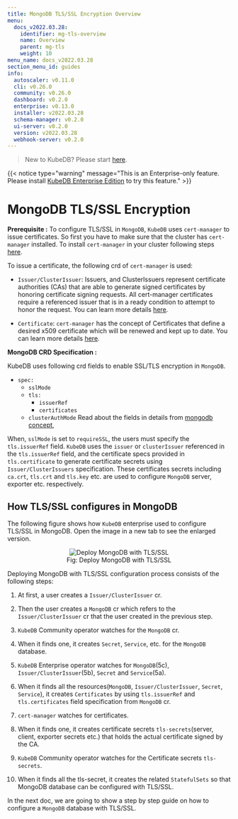 ```yaml
---
title: MongoDB TLS/SSL Encryption Overview
menu:
  docs_v2022.03.28:
    identifier: mg-tls-overview
    name: Overview
    parent: mg-tls
    weight: 10
menu_name: docs_v2022.03.28
section_menu_id: guides
info:
  autoscaler: v0.11.0
  cli: v0.26.0
  community: v0.26.0
  dashboard: v0.2.0
  enterprise: v0.13.0
  installer: v2022.03.28
  schema-manager: v0.2.0
  ui-server: v0.2.0
  version: v2022.03.28
  webhook-server: v0.2.0
---
```


> New to KubeDB? Please start [here](/docs/v2022.03.28/README).

{{< notice type="warning" message="This is an Enterprise-only feature. Please install [KubeDB Enterprise Edition](/docs/v2022.03.28/setup/install/enterprise) to try this feature." >}}

# MongoDB TLS/SSL Encryption

**Prerequisite :** To configure TLS/SSL in `MongoDB`, `KubeDB` uses `cert-manager` to issue certificates. So first you have to make sure that the cluster has `cert-manager` installed. To install `cert-manager` in your cluster following steps [here](https://cert-manager.io/docs/installation/kubernetes/).

To issue a certificate, the following crd of `cert-manager` is used:

- `Issuer/ClusterIssuer`: Issuers, and ClusterIssuers represent certificate authorities (CAs) that are able to generate signed certificates by honoring certificate signing requests. All cert-manager certificates require a referenced issuer that is in a ready condition to attempt to honor the request. You can learn more details [here](https://cert-manager.io/docs/concepts/issuer/).

- `Certificate`: `cert-manager` has the concept of Certificates that define a desired x509 certificate which will be renewed and kept up to date. You can learn more details [here](https://cert-manager.io/docs/concepts/certificate/).

**MongoDB CRD Specification :**

KubeDB uses following crd fields to enable SSL/TLS encryption in `MongoDB`.

- `spec:`
  - `sslMode`
  - `tls:`
    - `issuerRef`
    - `certificates`
  - `clusterAuthMode`
Read about the fields in details from [mongodb concept](/docs/v2022.03.28/guides/mongodb/concepts/mongodb),

When, `sslMode` is set to `requireSSL`, the users must specify the `tls.issuerRef` field. `KubeDB` uses the `issuer` or `clusterIssuer` referenced in the `tls.issuerRef` field, and the certificate specs provided in `tls.certificate` to generate certificate secrets using `Issuer/ClusterIssuers` specification. These certificates secrets including `ca.crt`, `tls.crt` and `tls.key` etc. are used to configure `MongoDB` server, exporter etc. respectively.

## How TLS/SSL configures in MongoDB

The following figure shows how `KubeDB` enterprise used to configure TLS/SSL in MongoDB. Open the image in a new tab to see the enlarged version.

<figure align="center">
<img alt="Deploy MongoDB with TLS/SSL" src="/docs/v2022.03.28/images/day-2-operation/mongodb/mongodb-tls.svg">
<figcaption align="center">Fig: Deploy MongoDB with TLS/SSL</figcaption>
</figure>

Deploying MongoDB with TLS/SSL configuration process consists of the following steps:

1. At first, a user creates a `Issuer/ClusterIssuer` cr.

2. Then the user creates a `MongoDB` cr which refers to the `Issuer/ClusterIssuer` cr that the user created in the previous step.

3. `KubeDB` Community operator watches for the `MongoDB` cr.

4. When it finds one, it creates `Secret`, `Service`, etc. for the `MongoDB` database.

5. `KubeDB` Enterprise operator watches for `MongoDB`(5c), `Issuer/ClusterIssuer`(5b), `Secret` and `Service`(5a).

6. When it finds all the resources(`MongoDB`, `Issuer/ClusterIssuer`, `Secret`, `Service`), it creates `Certificates` by using `tls.issuerRef` and `tls.certificates` field specification from `MongoDB` cr.

7. `cert-manager` watches for certificates.

8. When it finds one, it creates certificate secrets `tls-secrets`(server, client, exporter secrets etc.) that holds the actual certificate signed by the CA.

9. `KubeDB` Community operator watches for the Certificate secrets `tls-secrets`.

10. When it finds all the tls-secret, it creates the related `StatefulSets` so that MongoDB database can be configured with TLS/SSL.

In the next doc, we are going to show a step by step guide on how to configure a `MongoDB` database with TLS/SSL.